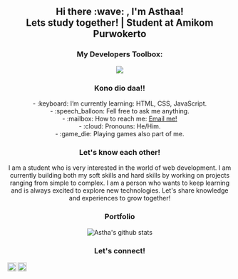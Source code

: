 <center><h2><summary><strong>Hi there :wave: , I'm Asthaa!</strong></summary></h2?</center>
Lets study together! | Student at Amikom Purwokerto

### <summary><strong>My Developers Toolbox:</strong></summary>
<p>
    <img src="https://img.shields.io/badge/Text%20Editor-Visual%20Studio%20Code-blue?&logo=visual%20studio%20code&logoColor=blue" />
</p>

### <summary><strong>Kono dio daa!!</strong></summary>
<p>
    - :keyboard: I’m currently learning: HTML, CSS, JavaScript. </br>
    - :speech_balloon: Fell free to ask me anything.</br>
    - :mailbox: How to reach me: <a href="mailto:iyandabes1@gmail.com">Email me!</a>  </br>
    - :cloud: Pronouns: He/Him. </br>
    - :game_die: Playing games also part of me. </br>
<p>

### <summary><strong>Let's know each other!</strong></summary>
<p>
        I am a student who is very interested in the world of web development. I am currently building both my soft skills and hard skills by working on projects ranging from simple to complex. I am a person who wants to keep learning and is always excited to explore new technologies. Let's share knowledge and experiences to grow together!
</p>

### <summary><strong>Portfolio</strong></summary>

![Astha's github stats](https://github-readme-stats.vercel.app/api?username=mopig&show_icons=true&theme=dracula&hide=stars,issues)

### <summary><strong>Let's connect!</strong></summary>
<a href="https://twitter.com/EveeLyn20711041">
  <img align="left" alt="Astha Twitter" width="20px" src="https://simpleicons.now.sh/twitter/495f7e" />
</a>
<a href="https://www.instagram.com/sitajametbanget/">
  <img align="left" alt="Astha Instagram" width="20px" src="https://simpleicons.now.sh/instagram/495f7e" />
</a>
